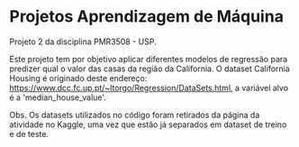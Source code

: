 # Projetos Aprendizagem de Máquina

Projeto 2 da disciplina PMR3508 - USP.

Este projeto tem por objetivo aplicar diferentes modelos de regressão para predizer qual o valor das casas da região da California. 
O dataset California Housing é originado deste endereço: https://www.dcc.fc.up.pt/~ltorgo/Regression/DataSets.html, a variável alvo é a 'median_house_value'.

Obs. Os datasets utilizados no código foram retirados da página da atividade no Kaggle, uma vez que estão já separados em dataset de treino e de teste.
